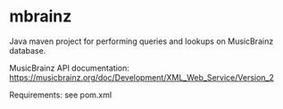 # mbrainz
Java maven project for performing queries and lookups on MusicBrainz database. 

MusicBrainz API documentation: https://musicbrainz.org/doc/Development/XML_Web_Service/Version_2
  
Requirements: see pom.xml
